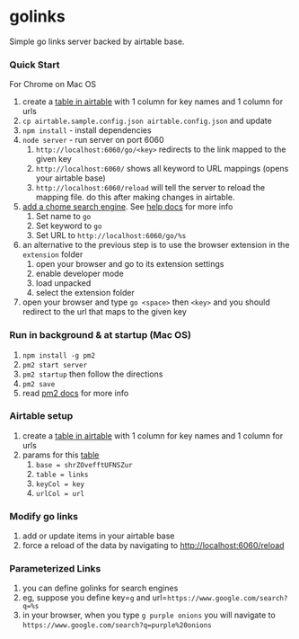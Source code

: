 # golinks
Simple go links server backed by airtable base.

### Quick Start
For Chrome on Mac OS

1. create a [table in airtable][airtable-sample] with 1 column for key names and 1 column for urls
1. `cp airtable.sample.config.json airtable.config.json` and update
1. `npm install` - install dependencies 
1. `node server` - run server on port 6060
    1. `http://localhost:6060/go/<key>` redirects to the link mapped to the given key
    1. `http://localhost:6060/` shows all keyword to URL mappings (opens your airtable base)
    1. `http://localhost:6060/reload` will tell the server to reload the mapping file.  do this after making changes in airtable.
1. [add a chome search engine][chrome-search-engine-settings].  See [help docs][chrome-search-engine-docs] for more info
    1. Set name to `go`
    1. Set keyword to `go`
    1. Set URL to `http://localhost:6060/go/%s`
1. an alternative to the previous step is to use the browser extension in the `extension` folder
    1. open your browser and go to its extension settings
    1. enable developer mode
    1. load unpacked
    1. select the extension folder
1. open your browser and type `go <space>` then `<key>` and you should redirect to the url that maps to the given key


### Run in background & at startup (Mac OS)
1. `npm install -g pm2`
1. `pm2 start server`
1. `pm2 startup` then follow the directions
1. `pm2 save`
1. read [pm2 docs][pm2-docs] for more info

### Airtable setup
1. create a [table in airtable][airtable-sample] with 1 column for key names and 1 column for urls
1. params for this [table][airtable-sample]
    1. `base = shrZOvefftUFNSZur`
    1. `table = links`
    1. `keyCol = key`
    1. `urlCol = url`


### Modify go links
1. add or update items in your airtable base
1. force a reload of the data by navigating to [http://localhost:6060/reload][reload-url]


### Parameterized Links
1. you can define golinks for search engines
1. eg, suppose you define key=`g` and url=`https://www.google.com/search?q=%s`
1. in your browser, when you type `g purple onions` you will navigate to `https://www.google.com/search?q=purple%20onions`


[airtable-sample]: https://airtable.com/shrZOvefftUFNSZur
[chrome-search-engine-settings]: chrome://settings/searchEngines
[chrome-search-engine-docs]: https://support.google.com/chrome/answer/95426?hl=en&co=GENIE.Platform%3DDesktop
[pm2-docs]: https://pm2.keymetrics.io/docs/usage/pm2-doc-single-page/
[reload-url]: http://localhost:6060/reload